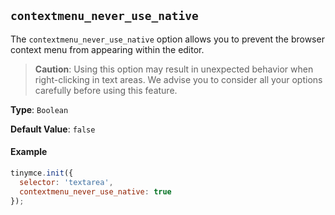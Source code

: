 ## `contextmenu_never_use_native`

The `contextmenu_never_use_native` option allows you to prevent the browser context menu from appearing within the editor.

> **Caution**: Using this option may result in unexpected behavior when right-clicking in text areas. We advise you to consider all your options carefully before using this feature.

**Type**: `Boolean`

**Default Value**: `false`

#### Example

```js
tinymce.init({
  selector: 'textarea',
  contextmenu_never_use_native: true
});
```